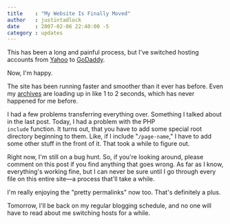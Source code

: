 ```yaml
---
title    : "My Website Is Finally Moved"
author   : justintadlock
date     : 2007-02-06 22:40:00 -5
category : updates
---
```


This has been a long and painful process, but I've switched hosting accounts from <a href="http://webhosting.yahoo.com" title="Yahoo Webhosting" rel="external"> Yahoo</a> to <a href="http://godaddy.com" title="GoDaddy" rel="external"> GoDaddy</a>.

Now, I'm happy.

The site has been running faster and smoother than it ever has before.  Even my <a href="/archives" title="Archives Page"> archives</a> are loading up in like 1 to 2 seconds, which has never happened for me before.

I had a few problems transferring everything over.  Something I talked about in the last post.  Today, I had a problem with the PHP <code> include</code> function.  It turns out, that you have to add some special root directory beginning to them.  Like, if I include "<code>/page-name</code>," I have to add some other stuff in the front of it.  That took a while to figure out.

Right now, I'm still on a bug hunt.  So, if you're looking around, please comment on this post if you find anything that goes wrong.  As far as I know, everything's working fine, but I can never be sure until I go through every file on this entire site&mdash;a process that'll take a while.

I'm really enjoying the "pretty permalinks" now too.  That's definitely a plus.

Tomorrow, I'll be back on my regular blogging schedule, and no one will have to read about me switching hosts for a while.
